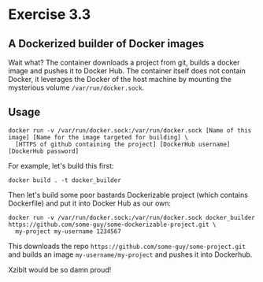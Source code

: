# Exercise 3.3

## A Dockerized builder of Docker images

Wait what? The container downloads a project from git, builds a docker image and pushes it to Docker Hub. 
The container itself does not contain Docker, it leverages the Docker of the host machine by mounting
the mysterious volume ```/var/run/docker.sock```.

## Usage

```
docker run -v /var/run/docker.sock:/var/run/docker.sock [Name of this image] [Name for the image targeted for building] \ 
  [HTTPS of github containing the project] [DockerHub username] [DockerHub password]
```

For example, let's build this first:
```
docker build . -t docker_builder
```

Then let's build some poor bastards Dockerizable project (which contains Dockerfile) and put it into Docker Hub as our own:
```
docker run -v /var/run/docker.sock:/var/run/docker.sock docker_builder https://github.com/some-guy/some-dockerizable-project.git \
  my-project my-username 1234567
```

This downloads the repo ```https://github.com/some-guy/some-project.git``` and builds an image ```my-username/my-project``` and pushes it into Dockerhub.

Xzibit would be so damn proud!




